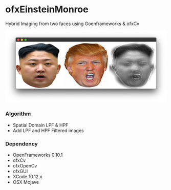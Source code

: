 # ofxEinsteinMonroe
Hybrid Imaging from two faces using Goenframeworks &amp; ofxCv

![Hybrid example]( https://github.com/bemoregt/ofxEinsteinMonroe/blob/master/test.png "Hybrid")

### Algorithm
- Spatial Domain LPF & HPF
- Add LPF and HPF Filtered images

### Dependency
- OpenFrameworks 0.10.1
- ofxCv
- ofxOpenCv
- ofxGUI
- XCode 10.12.x
- OSX Mojave



